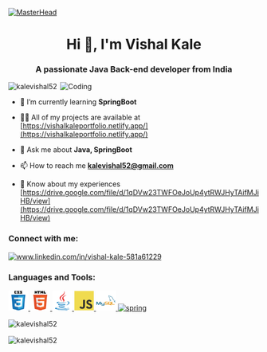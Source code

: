 [![MasterHead](https://t4.ftcdn.net/jpg/02/78/37/47/360_F_278374738_ypRn0utOVnebuhmpSrDiwkzFsdqEm0aa.jpg)](https://kalevishal52.io)
<h1 align="center">Hi 👋, I'm Vishal Kale</h1>
<h3 align="center">A passionate Java Back-end developer from India</h3>
<img align="right" alt="Coding" width="400" src="https://i.pinimg.com/originals/e4/26/70/e426702edf874b181aced1e2fa5c6cde.gif">

<p align="left"> <img src="https://komarev.com/ghpvc/?username=kalevishal52&label=Profile%20views&color=0e75b6&style=flat" alt="kalevishal52" /> </p>

- 🌱 I’m currently learning **SpringBoot**

- 👨‍💻 All of my projects are available at [https://vishalkaleportfolio.netlify.app/](https://vishalkaleportfolio.netlify.app/)

- 💬 Ask me about **Java, SpringBoot**

- 📫 How to reach me **kalevishal52@gmail.com**

- 📄 Know about my experiences [https://drive.google.com/file/d/1qDVw23TWFOeJoUp4ytRWJHyTAifMJiHB/view](https://drive.google.com/file/d/1qDVw23TWFOeJoUp4ytRWJHyTAifMJiHB/view)

<h3 align="left">Connect with me:</h3>
<p align="left">
<a href="https://linkedin.com/in/www.linkedin.com/in/vishal-kale-581a61229" target="blank"><img align="center" src="https://raw.githubusercontent.com/rahuldkjain/github-profile-readme-generator/master/src/images/icons/Social/linked-in-alt.svg" alt="www.linkedin.com/in/vishal-kale-581a61229" height="30" width="40" /></a>
</p>

<h3 align="left">Languages and Tools:</h3>
<p align="left"> <a href="https://www.w3schools.com/css/" target="_blank" rel="noreferrer"> <img src="https://raw.githubusercontent.com/devicons/devicon/master/icons/css3/css3-original-wordmark.svg" alt="css3" width="40" height="40"/> </a> <a href="https://www.w3.org/html/" target="_blank" rel="noreferrer"> <img src="https://raw.githubusercontent.com/devicons/devicon/master/icons/html5/html5-original-wordmark.svg" alt="html5" width="40" height="40"/> </a> <a href="https://www.java.com" target="_blank" rel="noreferrer"> <img src="https://raw.githubusercontent.com/devicons/devicon/master/icons/java/java-original.svg" alt="java" width="40" height="40"/> </a> <a href="https://developer.mozilla.org/en-US/docs/Web/JavaScript" target="_blank" rel="noreferrer"> <img src="https://raw.githubusercontent.com/devicons/devicon/master/icons/javascript/javascript-original.svg" alt="javascript" width="40" height="40"/> </a> <a href="https://www.mysql.com/" target="_blank" rel="noreferrer"> <img src="https://raw.githubusercontent.com/devicons/devicon/master/icons/mysql/mysql-original-wordmark.svg" alt="mysql" width="40" height="40"/> </a> <a href="https://spring.io/" target="_blank" rel="noreferrer"> <img src="https://www.vectorlogo.zone/logos/springio/springio-icon.svg" alt="spring" width="40" height="40"/> </a> </p>

<p><img align="center" src="https://github-readme-stats.vercel.app/api/top-langs?username=kalevishal52&show_icons=true&locale=en&layout=compact" alt="kalevishal52" /></p>

<p><img align="center" src="https://github-readme-streak-stats.herokuapp.com/?user=kalevishal52&" alt="kalevishal52" /></p>
